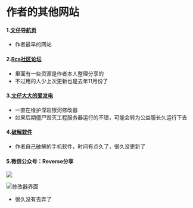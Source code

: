 # 作者的其他网站

#### 1.[文仔导航页](https://www.rcspojie.cn/) 

- 作者最早的网站

#### 2.[Rcs社区论坛](https://discuz.rcspojie.cn/) 

- 里面有一些资源是作者本人整理分享的
- 不过用的人少上次更新也是去年11月份了

#### 3.[文仔大大的爱发电](https://afdian.net/a/wzddct/) 

- 一直在维护深岩银河修改器
- 如果后期僵尸毁灭工程服务器运行的不错，可能会转为公益服长久运行下去

#### 4.[破解软件](https://rcspojie.lanzoui.com/b0amqeob) 

- 作者自己破解的手机软件，时间有点久了，很久没更新了

#### 5.微信公众号：Reverse分享

![](/images/Reverse.jpg)

![修改器界面](/GameTrainer/Trainer/images/ICEY.png)

- 很久没有去弄了
